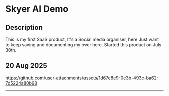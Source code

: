 # Skyer AI Demo

## Description

This is my first SaaS product, It's a Social media organiser, here Just want to keep saving and documenting my over here. Started this product on July 30th. 


## 20 Aug 2025



https://github.com/user-attachments/assets/1d67e8e9-0e3b-493c-ba62-7d5224a80b98



---
